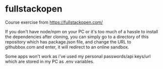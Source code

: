 # fullstackopen
Course exercise from https://fullstackopen.com/


If you don't have node/npm on your PC or it's too much of a hassle to install the dependencies after cloning, you can simply go to a directory of this repository which has package.json file, and change the URL to githubbox.com and enter, it will redirect to an online sandbox.

Some apps won't work as i've used my personal passwords/api keys/url which are stored in my PC as .env variables.
